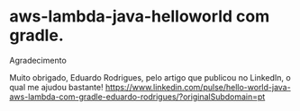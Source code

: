 # aws-lambda-java-helloworld com gradle.

Agradecimento 

Muito obrigado, Eduardo Rodrigues, pelo artigo que publicou no LinkedIn, o qual me ajudou bastante! 
https://www.linkedin.com/pulse/hello-world-java-aws-lambda-com-gradle-eduardo-rodrigues/?originalSubdomain=pt

